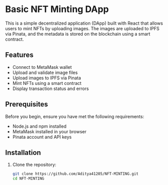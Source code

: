 # Basic NFT Minting DApp

This is a simple decentralized application (DApp) built with React that allows users to mint NFTs by uploading images. The images are uploaded to IPFS via Pinata, and the metadata is stored on the blockchain using a smart contract.

## Features

- Connect to MetaMask wallet
- Upload and validate image files
- Upload images to IPFS via Pinata
- Mint NFTs using a smart contract
- Display transaction status and errors

## Prerequisites

Before you begin, ensure you have met the following requirements:

- Node.js and npm installed
- MetaMask installed in your browser
- Pinata account and API keys

## Installation

1. Clone the repository:
   ```sh
   git clone https://github.com/Aditya41205/NFT-MINTING.git
   cd NFT-MINTING
